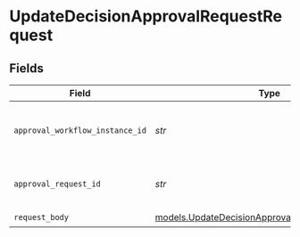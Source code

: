 # UpdateDecisionApprovalRequestRequest


## Fields

| Field                                                                                                    | Type                                                                                                     | Required                                                                                                 | Description                                                                                              | Example                                                                                                  |
| -------------------------------------------------------------------------------------------------------- | -------------------------------------------------------------------------------------------------------- | -------------------------------------------------------------------------------------------------------- | -------------------------------------------------------------------------------------------------------- | -------------------------------------------------------------------------------------------------------- |
| `approval_workflow_instance_id`                                                                          | *str*                                                                                                    | :heavy_check_mark:                                                                                       | The id of the approval workflow instance                                                                 | 360002783572                                                                                             |
| `approval_request_id`                                                                                    | *str*                                                                                                    | :heavy_check_mark:                                                                                       | The id of the approval request                                                                           | 360002783572                                                                                             |
| `request_body`                                                                                           | [models.UpdateDecisionApprovalRequestRequestBody](../models/updatedecisionapprovalrequestrequestbody.md) | :heavy_check_mark:                                                                                       | N/A                                                                                                      |                                                                                                          |